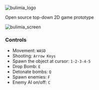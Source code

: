 ![bulimia_logo](https://github.com/setanarut/bulimia/assets/36481442/63e8b69e-3675-4d27-bf09-918076153b81)

Open source top-down 2D game prototype

![bulimia_screen](https://github.com/setanarut/bulimia/assets/36481442/b03be67d-f4e6-4fe7-9cbe-693ce11aa6da)


### Controls 

- Movement: `WASD`
- Shooting: `Arrow Keys`
- Spawn the object at cursor: `1-2-3-4-5`
- Drop Bomb: `E`
- Detonate bombs: `Q`
- Spawn enemies: `F`
- Enemy AI on/off: `C`
